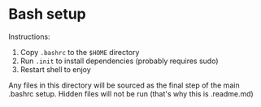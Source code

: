 # Bash setup

Instructions:
1.  Copy `.bashrc` to the `$HOME` directory
2.  Run `.init` to install dependencies (probably requires sudo)
3.  Restart shell to enjoy

Any files in this directory will be sourced as the final step of the main .bashrc setup. Hidden files
will not be run (that's why this is .readme.md)
